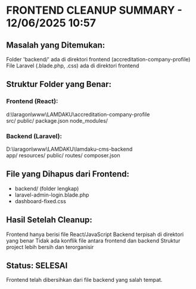 ﻿# FRONTEND CLEANUP SUMMARY - 12/06/2025 10:57

## Masalah yang Ditemukan:
 Folder 'backend/' ada di direktori frontend (accreditation-company-profile)
 File Laravel (.blade.php, .css) ada di direktori frontend

## Struktur Folder yang Benar:
### Frontend (React):
 d:\laragon\www\LAMDAKU\accreditation-company-profile\
    src/
    public/
    package.json
    node_modules/

### Backend (Laravel):
 D:\laragon\www\LAMDAKU\lamdaku-cms-backend\
    app/
    resources/
    public/
    routes/
    composer.json

## File yang Dihapus dari Frontend:
-  backend/ (folder lengkap)
-  laravel-admin-login.blade.php
-  dashboard-fixed.css

## Hasil Setelah Cleanup:
 Frontend hanya berisi file React/JavaScript
 Backend terpisah di direktori yang benar
 Tidak ada konflik file antara frontend dan backend
 Struktur project lebih bersih dan terorganisir

## Status:  SELESAI
Frontend telah dibersihkan dari file backend yang salah tempat.
